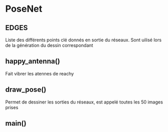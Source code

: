 # PoseNet

## EDGES
Liste des différents points clé donnés en sortie du réseaux. 
Sont uilisé lors de la génération du dessin correspondant 

## happy_antenna()
Fait vibrer les atennes de reachy

## draw_pose()
Permet de dessiner les sorties du réseaux, est appelé toutes les 50 images prises

## main()
